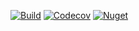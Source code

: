 [![Build](https://github.com/langsamu/GraphEngine/workflows/CI/badge.svg)](https://github.com/langsamu/GraphEngine/actions?query=workflow%3ACI)
[![Codecov](https://codecov.io/gh/langsamu/GraphEngine/branch/main/graph/badge.svg)](https://codecov.io/gh/langsamu/GraphEngine)
[![Nuget](https://img.shields.io/nuget/v/ExpressionRDF)](https://www.nuget.org/packages/ExpressionRDF/)
